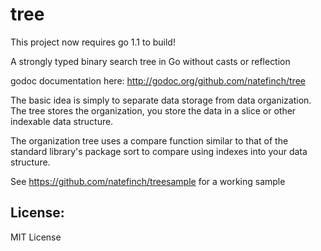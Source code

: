 tree
====

This project now requires go 1.1 to build!

A strongly typed binary search tree in Go without casts or reflection

godoc documentation here: http://godoc.org/github.com/natefinch/tree

The basic idea is simply to separate data storage from data organization.  The tree stores the organization, you store the data in a slice or other indexable data structure.

The organization tree uses a compare function similar to that of the standard library's package sort to compare using indexes into your data structure.

See https://github.com/natefinch/treesample for a working sample


License:
--------
MIT License

